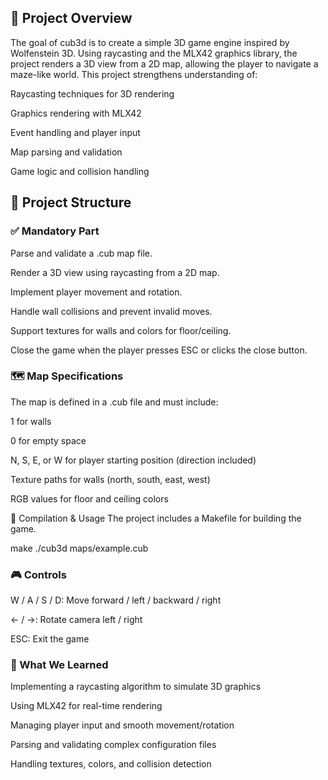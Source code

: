 ## 🚀 Project Overview
The goal of cub3d is to create a simple 3D game engine inspired by Wolfenstein 3D. Using raycasting and the MLX42 graphics library, the project renders a 3D view from a 2D map, allowing the player to navigate a maze-like world. This project strengthens understanding of:

Raycasting techniques for 3D rendering

Graphics rendering with MLX42

Event handling and player input

Map parsing and validation

Game logic and collision handling

## 📁 Project Structure
### ✅ Mandatory Part

Parse and validate a .cub map file.

Render a 3D view using raycasting from a 2D map.

Implement player movement and rotation.

Handle wall collisions and prevent invalid moves.

Support textures for walls and colors for floor/ceiling.

Close the game when the player presses ESC or clicks the close button.

### 🗺️ Map Specifications
The map is defined in a .cub file and must include:

1 for walls

0 for empty space

N, S, E, or W for player starting position (direction included)

Texture paths for walls (north, south, east, west)

RGB values for floor and ceiling colors

🔧 Compilation & Usage
The project includes a Makefile for building the game.

make
./cub3d maps/example.cub


### 🎮 Controls

W / A / S / D: Move forward / left / backward / right

← / →: Rotate camera left / right

ESC: Exit the game

### 🧠 What We Learned

Implementing a raycasting algorithm to simulate 3D graphics

Using MLX42 for real-time rendering

Managing player input and smooth movement/rotation

Parsing and validating complex configuration files

Handling textures, colors, and collision detection

